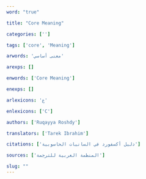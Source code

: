 ```yaml
---
word: "true"

title: "Core Meaning"

categories: ['']

tags: ['core', 'Meaning']

arwords: 'معنى أساسي'

arexps: []

enwords: ['Core Meaning']

enexps: []

arlexicons: 'ع'

enlexicons: ['C']

authors: ['Ruqayya Roshdy']

translators: ['Tarek Ibrahim']

citations: ['دليل أكسفورد في السانيات الحاسوبية']

sources: ['المنظمة العربية للترجمة']

slug: ""
---
```


